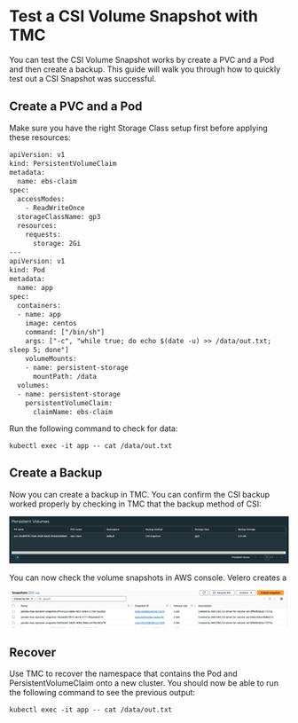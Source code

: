 # Test a CSI Volume Snapshot with TMC

You can test the CSI Volume Snapshot works by create a PVC and a Pod and then create a backup. This guide will walk you through how to quickly test out a CSI Snapshot was successful.

## Create a PVC and a Pod

Make sure you have the right Storage Class setup first before applying these resources: 

```
apiVersion: v1
kind: PersistentVolumeClaim
metadata:
  name: ebs-claim
spec:
  accessModes:
    - ReadWriteOnce
  storageClassName: gp3
  resources:
    requests:
      storage: 2Gi
---
apiVersion: v1
kind: Pod
metadata:
  name: app
spec:
  containers:
  - name: app
    image: centos
    command: ["/bin/sh"]
    args: ["-c", "while true; do echo $(date -u) >> /data/out.txt; sleep 5; done"]
    volumeMounts:
    - name: persistent-storage
      mountPath: /data
  volumes:
  - name: persistent-storage
    persistentVolumeClaim:
      claimName: ebs-claim
```

Run the following command to check for data:

```
kubectl exec -it app -- cat /data/out.txt
```

## Create a Backup

Now you can create a backup in TMC. You can confirm the CSI backup worked properly by checking in TMC that the backup method of CSI:

![csi-snapshot-tmc](images/tmc-csi-snapshot.png)

You can now check the volume snapshots in AWS console. Velero creates a 

![aws-snapshot-tmc](images/aws-csi-snapshot.png)

## Recover 

Use TMC to recover the namespace that contains the Pod and PersistentVolumeClaim onto a new cluster. You should now be able to run the following command to see the previous output:

```
kubectl exec -it app -- cat /data/out.txt
```


